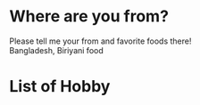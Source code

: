 # Where are you from? 
Please tell me your from and favorite foods there!<br/>
Bangladesh, Biriyani food



# List of Hobby
